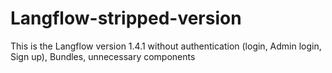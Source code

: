 # Langflow-stripped-version
This is the Langflow version 1.4.1 without authentication (login, Admin login, Sign up), Bundles, unnecessary components 
